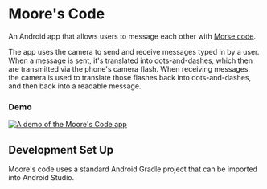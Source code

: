 # Moore's Code

An Android app that allows users to message each other with [Morse code](https://en.wikipedia.org/wiki/Morse_code).

The app uses the camera to send and receive messages typed in by a user. When a message is sent, it's translated into dots-and-dashes, which then are transmitted via the phone's camera flash. When receiving messages, the camera is used to translate those flashes back into dots-and-dashes, and then back into a readable message.

### Demo

[<img src="https://img.youtube.com/vi/ATB_tAOb8_A/0.jpg" alt="A demo of the Moore's Code app" />](https://www.youtube.com/watch?v=ATB_tAOb8_A)

## Development Set Up

Moore's code uses a standard Android Gradle project that can be imported into Android Studio.

